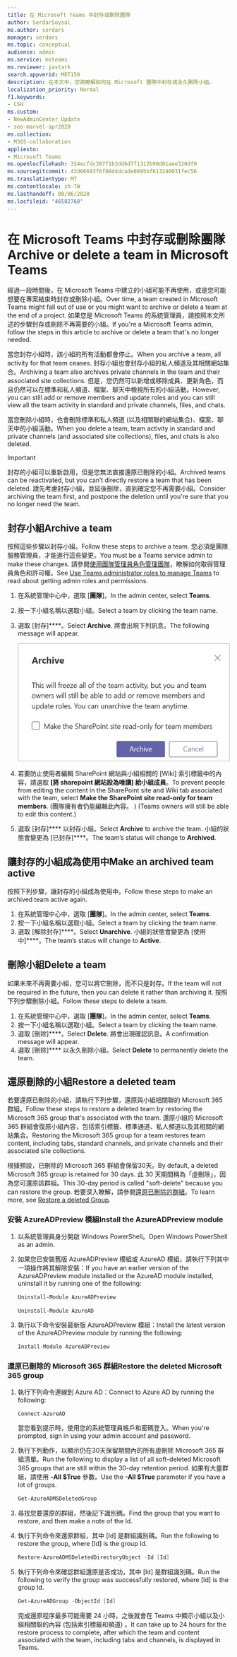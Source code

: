 ```yaml
---
title: 在 Microsoft Teams 中封存或刪除團隊
author: SerdarSoysal
ms.author: serdars
manager: serdars
ms.topic: conceptual
audience: admin
ms.service: msteams
ms.reviewer: jastark
search.appverid: MET150
description: 在本文中，您將瞭解如何在 Microsoft 團隊中封存或永久刪除小組。
localization_priority: Normal
f1.keywords:
- CSH
ms.custom:
- NewAdminCenter_Update
- seo-marvel-apr2020
ms.collection:
- M365-collaboration
appliesto:
- Microsoft Teams
ms.openlocfilehash: 334ecfdc387f1b3dd6d7f1312b90d81aee320df0
ms.sourcegitcommit: 43d66693f6f08d4dcade0095bf613240031fec56
ms.translationtype: MT
ms.contentlocale: zh-TW
ms.lasthandoff: 08/06/2020
ms.locfileid: "46582760"
---
```

<a name="archive-or-delete-a-team-in-microsoft-teams"></a><span data-ttu-id="5ddcb-103">在 Microsoft Teams 中封存或刪除團隊</span><span class="sxs-lookup"><span data-stu-id="5ddcb-103">Archive or delete a team in Microsoft Teams</span></span>
===========================================

<span data-ttu-id="5ddcb-104">經過一段時間後，在 Microsoft Teams 中建立的小組可能不再使用，或是您可能想要在專案結束時封存或刪除小組。</span><span class="sxs-lookup"><span data-stu-id="5ddcb-104">Over time, a team created in Microsoft Teams might fall out of use or you might want to archive or delete a team at the end of a project.</span></span> <span data-ttu-id="5ddcb-105">如果您是 Microsoft Teams 的系統管理員，請按照本文所述的步驟封存或刪除不再需要的小組。</span><span class="sxs-lookup"><span data-stu-id="5ddcb-105">If you're a Microsoft Teams admin, follow the steps in this article to archive or delete a team that's no longer needed.</span></span>

<span data-ttu-id="5ddcb-106">當您封存小組時，該小組的所有活動都會停止。</span><span class="sxs-lookup"><span data-stu-id="5ddcb-106">When you archive a team, all activity for that team ceases.</span></span> <span data-ttu-id="5ddcb-107">封存小組也會封存小組的私人頻道及其相關網站集合。</span><span class="sxs-lookup"><span data-stu-id="5ddcb-107">Archiving a team also archives private channels in the team and their associated site collections.</span></span>  <span data-ttu-id="5ddcb-108">但是，您仍然可以新增或移除成員、更新角色，而且仍然可以在標準和私人頻道、檔案、聊天中檢視所有的小組活動。</span><span class="sxs-lookup"><span data-stu-id="5ddcb-108">However, you can still add or remove members and update roles and you can still view all the team activity in standard and private channels, files, and chats.</span></span>

<span data-ttu-id="5ddcb-109">當您刪除小組時，也會刪除標準和私人頻道 (以及相關聯的網站集合)、檔案、聊天中的小組活動。</span><span class="sxs-lookup"><span data-stu-id="5ddcb-109">When you delete a team, team activity in standard and private channels (and associated site collections), files, and chats is also deleted.</span></span>

> [!IMPORTANT]
> <span data-ttu-id="5ddcb-110">封存的小組可以重新啟用，但是您無法直接還原已刪除的小組。</span><span class="sxs-lookup"><span data-stu-id="5ddcb-110">Archived teams can be reactivated, but you can’t directly restore a team that has been deleted.</span></span> <span data-ttu-id="5ddcb-111">請先考慮封存小組，並延後刪除，直到確定您不再需要小組。</span><span class="sxs-lookup"><span data-stu-id="5ddcb-111">Consider archiving the team first, and postpone the deletion until you're sure that you no longer need the team.</span></span>

## <a name="archive-a-team"></a><span data-ttu-id="5ddcb-112">封存小組</span><span class="sxs-lookup"><span data-stu-id="5ddcb-112">Archive a team</span></span>

<span data-ttu-id="5ddcb-113">按照這些步驟以封存小組。</span><span class="sxs-lookup"><span data-stu-id="5ddcb-113">Follow these steps to archive a team.</span></span> <span data-ttu-id="5ddcb-114">您必須是團隊服務管理員，才能進行這些變更。</span><span class="sxs-lookup"><span data-stu-id="5ddcb-114">You must be a Teams service admin to make these changes.</span></span> <span data-ttu-id="5ddcb-115">請參閱[使用團隊管理員角色管理團隊](https://docs.microsoft.com/microsoftteams/using-admin-roles)，瞭解如何取得管理員角色和許可權。</span><span class="sxs-lookup"><span data-stu-id="5ddcb-115">See [Use Teams administrator roles to manage Teams](https://docs.microsoft.com/microsoftteams/using-admin-roles) to read about getting admin roles and permissions.</span></span>

1. <span data-ttu-id="5ddcb-116">在系統管理中心中，選取 [**團隊**]。</span><span class="sxs-lookup"><span data-stu-id="5ddcb-116">In the admin center, select **Teams**.</span></span>
2. <span data-ttu-id="5ddcb-117">按一下小組名稱以選取小組。</span><span class="sxs-lookup"><span data-stu-id="5ddcb-117">Select a team by clicking the team name.</span></span>
3. <span data-ttu-id="5ddcb-118">選取 [封存]\*\*\*\*。</span><span class="sxs-lookup"><span data-stu-id="5ddcb-118">Select **Archive**.</span></span> <span data-ttu-id="5ddcb-119">將會出現下列訊息。</span><span class="sxs-lookup"><span data-stu-id="5ddcb-119">The following message will appear.</span></span>

    ![螢幕擷取畫面：Teams 封存訊息](media/teams-archive-message.png)

4. <span data-ttu-id="5ddcb-121">若要防止使用者編輯 SharePoint 網站與小組相關的 [Wiki] 索引標籤中的內容，請選取 **[將 sharepoint 網站設為唯讀] 給小組成員**。</span><span class="sxs-lookup"><span data-stu-id="5ddcb-121">To prevent people from editing the content in the SharePoint site and Wiki tab associated with the team, select **Make the SharePoint site read-only for team members**.</span></span> <span data-ttu-id="5ddcb-122"> (團隊擁有者仍能編輯此內容。 ) </span><span class="sxs-lookup"><span data-stu-id="5ddcb-122">(Teams owners will still be able to edit this content.)</span></span>
5. <span data-ttu-id="5ddcb-123">選取 [封存]\*\*\*\* 以封存小組。</span><span class="sxs-lookup"><span data-stu-id="5ddcb-123">Select **Archive** to archive the team.</span></span> <span data-ttu-id="5ddcb-124">小組的狀態會變更為 [已封存]\*\*\*\*。</span><span class="sxs-lookup"><span data-stu-id="5ddcb-124">The team’s status will change to **Archived**.</span></span>

## <a name="make-an-archived-team-active"></a><span data-ttu-id="5ddcb-125">讓封存的小組成為使用中</span><span class="sxs-lookup"><span data-stu-id="5ddcb-125">Make an archived team active</span></span>

<span data-ttu-id="5ddcb-126">按照下列步驟，讓封存的小組成為使用中。</span><span class="sxs-lookup"><span data-stu-id="5ddcb-126">Follow these steps to make an archived team active again.</span></span>

1. <span data-ttu-id="5ddcb-127">在系統管理中心中，選取 [**團隊**]。</span><span class="sxs-lookup"><span data-stu-id="5ddcb-127">In the admin center, select **Teams**.</span></span>
2. <span data-ttu-id="5ddcb-128">按一下小組名稱以選取小組。</span><span class="sxs-lookup"><span data-stu-id="5ddcb-128">Select a team by clicking the team name.</span></span>
3. <span data-ttu-id="5ddcb-129">選取 [解除封存]\*\*\*\*。</span><span class="sxs-lookup"><span data-stu-id="5ddcb-129">Select **Unarchive**.</span></span> <span data-ttu-id="5ddcb-130">小組的狀態會變更為 [使用中]\*\*\*\*。</span><span class="sxs-lookup"><span data-stu-id="5ddcb-130">The team’s status will change to **Active**.</span></span>

## <a name="delete-a-team"></a><span data-ttu-id="5ddcb-131">刪除小組</span><span class="sxs-lookup"><span data-stu-id="5ddcb-131">Delete a team</span></span>

<span data-ttu-id="5ddcb-132">如果未來不再需要小組，您可以將它刪除，而不只是封存。</span><span class="sxs-lookup"><span data-stu-id="5ddcb-132">If the team will not be required in the future, then you can delete it rather than archiving it.</span></span> <span data-ttu-id="5ddcb-133">按照下列步驟刪除小組。</span><span class="sxs-lookup"><span data-stu-id="5ddcb-133">Follow these steps to delete a team.</span></span>

1.  <span data-ttu-id="5ddcb-134">在系統管理中心中，選取 [**團隊**]。</span><span class="sxs-lookup"><span data-stu-id="5ddcb-134">In the admin center, select **Teams**.</span></span>
2.  <span data-ttu-id="5ddcb-135">按一下小組名稱以選取小組。</span><span class="sxs-lookup"><span data-stu-id="5ddcb-135">Select a team by clicking the team name.</span></span>
3.  <span data-ttu-id="5ddcb-136">選取 [刪除]\*\*\*\*。</span><span class="sxs-lookup"><span data-stu-id="5ddcb-136">Select **Delete**.</span></span> <span data-ttu-id="5ddcb-137">將會出現確認訊息。</span><span class="sxs-lookup"><span data-stu-id="5ddcb-137">A confirmation message will appear.</span></span>
4.  <span data-ttu-id="5ddcb-138">選取 [刪除]\*\*\*\* 以永久刪除小組。</span><span class="sxs-lookup"><span data-stu-id="5ddcb-138">Select **Delete** to permanently delete the team.</span></span>

## <a name="restore-a-deleted-team"></a><span data-ttu-id="5ddcb-139">還原刪除的小組</span><span class="sxs-lookup"><span data-stu-id="5ddcb-139">Restore a deleted team</span></span>

<span data-ttu-id="5ddcb-140">若要還原已刪除的小組，請執行下列步驟，還原與小組相關聯的 Microsoft 365 群組。</span><span class="sxs-lookup"><span data-stu-id="5ddcb-140">Follow these steps to restore a deleted team by restoring the Microsoft 365 group that's associated with the team.</span></span> <span data-ttu-id="5ddcb-141">還原小組的 Microsoft 365 群組會復原小組內容，包括索引標籤、標準通道、私人頻道以及其相關的網站集合。</span><span class="sxs-lookup"><span data-stu-id="5ddcb-141">Restoring the Microsoft 365 group for a team restores team content, including tabs, standard channels, and private channels and their associated site collections.</span></span>

<span data-ttu-id="5ddcb-142">根據預設，已刪除的 Microsoft 365 群組會保留30天。</span><span class="sxs-lookup"><span data-stu-id="5ddcb-142">By default, a deleted Microsoft 365 group is retained for 30 days.</span></span> <span data-ttu-id="5ddcb-143">此 30 天期間稱為「虛刪除」，因為您可還原該群組。</span><span class="sxs-lookup"><span data-stu-id="5ddcb-143">This 30-day period is called "soft-delete" because you can restore the group.</span></span> <span data-ttu-id="5ddcb-144">若要深入瞭解，請參閱[還原已刪除的群組](https://docs.microsoft.com/microsoft-365/admin/create-groups/restore-deleted-group)。</span><span class="sxs-lookup"><span data-stu-id="5ddcb-144">To learn more, see [Restore a deleted Group](https://docs.microsoft.com/microsoft-365/admin/create-groups/restore-deleted-group).</span></span>

### <a name="install-the-azureadpreview-module"></a><span data-ttu-id="5ddcb-145">安裝 AzureADPreview 模組</span><span class="sxs-lookup"><span data-stu-id="5ddcb-145">Install the AzureADPreview module</span></span>

1. <span data-ttu-id="5ddcb-146">以系統管理員身分開啟 Windows PowerShell。</span><span class="sxs-lookup"><span data-stu-id="5ddcb-146">Open Windows PowerShell as an admin.</span></span>
2. <span data-ttu-id="5ddcb-147">如果您已安裝舊版 AzureADPreview 模組或 AzureAD 模組，請執行下列其中一項操作將其解除安裝：</span><span class="sxs-lookup"><span data-stu-id="5ddcb-147">If you have an earlier version of the AzureADPreview module installed or the AzureAD module installed, uninstall it by running one of the following:</span></span>

    ```PowerShell
    Uninstall-Module AzureADPreview
    ```

    ```PowerShell
    Uninstall-Module AzureAD
    ```
3. <span data-ttu-id="5ddcb-148">執行以下命令安裝最新版 AzureADPreview 模組：</span><span class="sxs-lookup"><span data-stu-id="5ddcb-148">Install the latest version of the AzureADPreview module by running the following:</span></span>

    ```PowerShell
    Install-Module AzureADPreview
    ```

### <a name="restore-the-deleted-microsoft-365-group"></a><span data-ttu-id="5ddcb-149">還原已刪除的 Microsoft 365 群組</span><span class="sxs-lookup"><span data-stu-id="5ddcb-149">Restore the deleted Microsoft 365 group</span></span>

1. <span data-ttu-id="5ddcb-150">執行下列命令連線到 Azure AD：</span><span class="sxs-lookup"><span data-stu-id="5ddcb-150">Connect to Azure AD by running the following:</span></span>
    ```PowerShell
    Connect-AzureAD
    ```
    <span data-ttu-id="5ddcb-151">當您看到提示時，使用您的系統管理員帳戶和密碼登入。</span><span class="sxs-lookup"><span data-stu-id="5ddcb-151">When you're prompted, sign in using your admin account and password.</span></span>  
2. <span data-ttu-id="5ddcb-152">執行下列動作，以顯示仍在30天保留期間內的所有虛刪除 Microsoft 365 群組清單。</span><span class="sxs-lookup"><span data-stu-id="5ddcb-152">Run the following to display a list of all soft-deleted Microsoft 365 groups that are still within the 30-day retention period.</span></span> <span data-ttu-id="5ddcb-153">如果有大量群組，請使用 **-All $True** 參數。</span><span class="sxs-lookup"><span data-stu-id="5ddcb-153">Use the **-All $True** parameter if you have a lot of groups.</span></span>
    ```PowerShell
    Get-AzureADMSDeletedGroup
    ```
3. <span data-ttu-id="5ddcb-154">尋找您要還原的群組，然後記下識別碼。</span><span class="sxs-lookup"><span data-stu-id="5ddcb-154">Find the group that you want to restore, and then make a note of the Id.</span></span>
4. <span data-ttu-id="5ddcb-155">執行下列命令來還原群組，其中 [Id] 是群組識別碼。</span><span class="sxs-lookup"><span data-stu-id="5ddcb-155">Run the following to restore the group, where [Id] is the group Id.</span></span>
    ```PowerShell
    Restore-AzureADMSDeletedDirectoryObject -Id [Id]
    ```
5.  <span data-ttu-id="5ddcb-156">執行下列命令來確認群組還原是否成功，其中 [Id] 是群組識別碼。</span><span class="sxs-lookup"><span data-stu-id="5ddcb-156">Run the following to verify the group was successfully restored, where [Id] is the group Id.</span></span>
    ```PowerShell
    Get-AzureADGroup -ObjectId [Id]
    ```

    <span data-ttu-id="5ddcb-157">完成還原程序最多可能需要 24 小時，之後就會在 Teams 中顯示小組以及小組相關聯的內容 (包括索引標籤和頻道) 。</span><span class="sxs-lookup"><span data-stu-id="5ddcb-157">It can take up to 24 hours for the restore process to complete, after which the team and content associated with the team, including tabs and channels, is displayed in Teams.</span></span>

